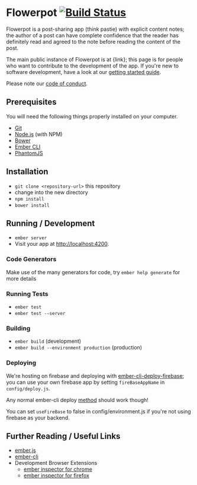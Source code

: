 # Flowerpot [![Build Status](https://travis-ci.org/ibroadfo/flowerpot.svg?branch=master)](https://travis-ci.org/ibroadfo/flowerpot)

Flowerpot is a post-sharing app (think pastie) with explicit content notes; the author of a post can have complete confidence that the reader has definitely read and agreed to the note before reading the content of the post.

The main public instance of Flowerpot is at {link}; this page is for people who want to contribute to the development of the app. If you're new to software development, have a look at our [getting started guide](markdown/getting-started.md).

Please note our [code of conduct](markdown/code-of-conduct.md).

## Prerequisites

You will need the following things properly installed on your computer.

* [Git](http://git-scm.com/)
* [Node.js](http://nodejs.org/) (with NPM)
* [Bower](http://bower.io/)
* [Ember CLI](http://www.ember-cli.com/)
* [PhantomJS](http://phantomjs.org/)

## Installation

* `git clone <repository-url>` this repository
* change into the new directory
* `npm install`
* `bower install`

## Running / Development

* `ember server`
* Visit your app at [http://localhost:4200](http://localhost:4200).

### Code Generators

Make use of the many generators for code, try `ember help generate` for more details

### Running Tests

* `ember test`
* `ember test --server`

### Building

* `ember build` (development)
* `ember build --environment production` (production)

### Deploying

We're hosting on firebase and deploying with [ember-cli-deploy-firebase](https://github.com/ibroadfo/ember-cli-deploy-firebase); you can use your own firebase app by setting `fireBaseAppName` in `config/deploy.js`.

Any normal ember-cli deploy [method](http://ember-cli.com/user-guide/#deployments) should work though!

You can set `useFireBase` to false in config/environment.js if you're not using firebase as your backend.

## Further Reading / Useful Links

* [ember.js](http://emberjs.com/)
* [ember-cli](http://www.ember-cli.com/)
* Development Browser Extensions
  * [ember inspector for chrome](https://chrome.google.com/webstore/detail/ember-inspector/bmdblncegkenkacieihfhpjfppoconhi)
  * [ember inspector for firefox](https://addons.mozilla.org/en-US/firefox/addon/ember-inspector/)
